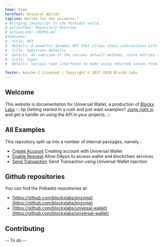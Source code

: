 ```yaml
---
home: true
heroText: Univeral Wallet
tagline: Wallet for the universe !
# Bringing JavaScript to the Polkadot world.
# actionText: Repository Overview
# actionLink: /REPOS.md
#features:
#- title: API
#  details: A powerful dynamic API that allows chain interactions with transparent encoding and decoding.
#- title: Substrate defaults
#  details: An overview of the various default methods, state entries and RPCs for Substrate-based chains.
#- title: Types
#  details: Various type interfaces to make using returned values from API calls transparent in your code.

footer: Apache-2 Licensed | Copyright © 2017-2019 BlockX Labs
---
```


## Welcome

This website is documentation for Universal Wallet, a production of [Blockx Labs](https://blockxlabs.com)
::: tip Getting started
In a rush and just want examples? [Jump right in](/examples/create_account/) and get a handle on using the API in your projects.
:::

## All Examples

This repository split up into a number of internal packages, namely -

- [Create Account](/examples/create_account) Creating account with Universal Wallet
- [Enable Request](/examples/enable_request) Allow DApps to access wallet and blockchain services
- [Send Transaction](/examples/send_transaction) Send Transaction using Universal Wallet injection


## Github repositories

You can find the Polkadot repositories at:

- [https://github.com/blockxlabs/enzyme](https://github.com/blockxlabs/enzyme)
- [https://github.com/blockxlabs/univesal-wallet](https://github.com/blockxlabs/universal-wallet)


## Contributing

-- To do --